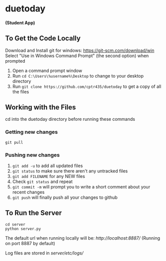 # duetoday
#### (Student App)

## To Get the Code Locally
Download and Install git for windows:
https://git-scm.com/download/win
Select "Use in Windows Command Prompt" (the second option) when prompted

1. Open a command prompt window
2. Run ```cd C:\Users\%username%\Desktop``` to change to your desktop directory
3. Run ```git clone https://github.com/cptr435/duetoday``` to get a copy of all the files


## Working with the Files
cd into the duetoday directory before running these commands

### Getting new changes
```git pull```

### Pushing new changes
1. ```git add -u``` to add all updated files
2. ```git status``` to make sure there aren't any untracked files
  1. ```git add FILENAME``` for any NEW files
  2. Check ```git status``` and repeat
3. ```git commit -m``` will prompt you to write a short comment about your recent changes
4. ```git push``` will finally push all your changes to github


## To Run the Server
```
cd server
python server.py
```

The default url when running locally will be:
*http://localhost:8887/*
(Running on port 8887 by default)

Log files are stored in *server/etc/logs/*
